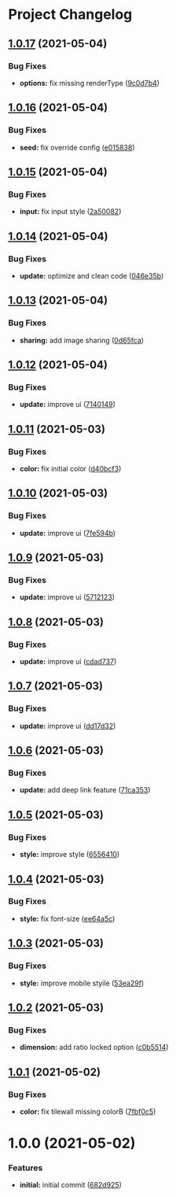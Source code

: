 # Project Changelog

## [1.0.17](https://github.com/ThornWalli/cuby-generator/compare/v1.0.16...v1.0.17) (2021-05-04)


### Bug Fixes

* **options:** fix missing renderType ([9c0d7b4](https://github.com/ThornWalli/cuby-generator/commit/9c0d7b46b401b74b1afdf8f8cd7702b43b2f7715))

## [1.0.16](https://github.com/ThornWalli/cuby-generator/compare/v1.0.15...v1.0.16) (2021-05-04)


### Bug Fixes

* **seed:** fix override config ([e015838](https://github.com/ThornWalli/cuby-generator/commit/e015838ab85dd582d8215879b02f59220c223ce5))

## [1.0.15](https://github.com/ThornWalli/cuby-generator/compare/v1.0.14...v1.0.15) (2021-05-04)


### Bug Fixes

* **input:** fix input style ([2a50082](https://github.com/ThornWalli/cuby-generator/commit/2a50082c34625564bbff5b6fab9d3bb4583227fb))

## [1.0.14](https://github.com/ThornWalli/cuby-generator/compare/v1.0.13...v1.0.14) (2021-05-04)


### Bug Fixes

* **update:** optimize and clean code ([046e35b](https://github.com/ThornWalli/cuby-generator/commit/046e35b32910cd868c9e6b3cd3dcb8616b177ab5))

## [1.0.13](https://github.com/ThornWalli/cuby-generator/compare/v1.0.12...v1.0.13) (2021-05-04)


### Bug Fixes

* **sharing:** add image sharing ([0d65fca](https://github.com/ThornWalli/cuby-generator/commit/0d65fca314dc19d2d1791919736222728e338416))

## [1.0.12](https://github.com/ThornWalli/cuby-generator/compare/v1.0.11...v1.0.12) (2021-05-04)


### Bug Fixes

* **update:** improve ui ([7140149](https://github.com/ThornWalli/cuby-generator/commit/71401491f744b14a965730413e2058c4a3908601))

## [1.0.11](https://github.com/ThornWalli/cuby-generator/compare/v1.0.10...v1.0.11) (2021-05-03)


### Bug Fixes

* **color:** fix initial color ([d40bcf3](https://github.com/ThornWalli/cuby-generator/commit/d40bcf38faba9a946e17351749fa96102291d508))

## [1.0.10](https://github.com/ThornWalli/cuby-generator/compare/v1.0.9...v1.0.10) (2021-05-03)


### Bug Fixes

* **update:** improve ui ([7fe594b](https://github.com/ThornWalli/cuby-generator/commit/7fe594b4ecbd49c746e573273adcad120fd0ec8a))

## [1.0.9](https://github.com/ThornWalli/cuby-generator/compare/v1.0.8...v1.0.9) (2021-05-03)


### Bug Fixes

* **update:** improve ui ([5712123](https://github.com/ThornWalli/cuby-generator/commit/5712123244b8c929317ec3df899df1f1656f98d5))

## [1.0.8](https://github.com/ThornWalli/cuby-generator/compare/v1.0.7...v1.0.8) (2021-05-03)


### Bug Fixes

* **update:** improve ui ([cdad737](https://github.com/ThornWalli/cuby-generator/commit/cdad7376d0b4bf699b6ab0a0e788991b057c7de3))

## [1.0.7](https://github.com/ThornWalli/cuby-generator/compare/v1.0.6...v1.0.7) (2021-05-03)


### Bug Fixes

* **update:** improve ui ([dd17d32](https://github.com/ThornWalli/cuby-generator/commit/dd17d32788f89ac929000a8581af82f2388bab9d))

## [1.0.6](https://github.com/ThornWalli/cuby-generator/compare/v1.0.5...v1.0.6) (2021-05-03)


### Bug Fixes

* **update:** add deep link feature ([71ca353](https://github.com/ThornWalli/cuby-generator/commit/71ca353c24980dcff5ec38b8a30aa324c40cd811))

## [1.0.5](https://github.com/ThornWalli/cuby-generator/compare/v1.0.4...v1.0.5) (2021-05-03)


### Bug Fixes

* **style:** improve style ([6556410](https://github.com/ThornWalli/cuby-generator/commit/65564101c625ceb5ca7098fe7bd3504ad2b838ee))

## [1.0.4](https://github.com/ThornWalli/cuby-generator/compare/v1.0.3...v1.0.4) (2021-05-03)


### Bug Fixes

* **style:** fix font-size ([ee64a5c](https://github.com/ThornWalli/cuby-generator/commit/ee64a5cf5fcf87c0bdd1518dcfb6e118328eac98))

## [1.0.3](https://github.com/ThornWalli/cuby-generator/compare/v1.0.2...v1.0.3) (2021-05-03)


### Bug Fixes

* **style:** improve mobile styile ([53ea29f](https://github.com/ThornWalli/cuby-generator/commit/53ea29fa8b498c1908dff53b19c3714171b827af))

## [1.0.2](https://github.com/ThornWalli/cuby-generator/compare/v1.0.1...v1.0.2) (2021-05-03)


### Bug Fixes

* **dimension:** add ratio locked option ([c0b5514](https://github.com/ThornWalli/cuby-generator/commit/c0b5514a3d90491ce5110977e8410d78fee26fdc))

## [1.0.1](https://github.com/ThornWalli/cuby-generator/compare/v1.0.0...v1.0.1) (2021-05-02)


### Bug Fixes

* **color:** fix tilewall missing colorB ([7fbf0c5](https://github.com/ThornWalli/cuby-generator/commit/7fbf0c5015e363d2c1bcb5b4834386deec155913))

# 1.0.0 (2021-05-02)


### Features

* **initial:** initial commit ([682d925](https://github.com/ThornWalli/cuby-generator/commit/682d925e74094545140d7078e778aa531129abb5))
